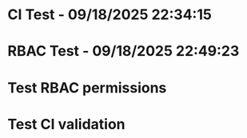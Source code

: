# CI Test - 09/18/2025 22:34:15
# RBAC Test - 09/18/2025 22:49:23
# Test RBAC permissions
# Test CI validation
